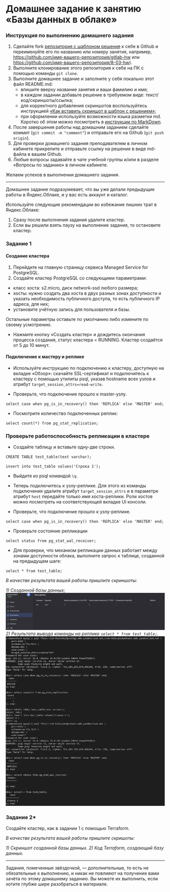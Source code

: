# Домашнее задание к занятию «Базы данных в облаке»

### Инструкция по выполнению домашнего задания

1. Сделайте fork [репозитория c шаблоном решения](https://github.com/netology-code/sys-pattern-homework) к себе в Github и переименуйте его по названию или номеру занятия, например, https://github.com/имя-вашего-репозитория/gitlab-hw или https://github.com/имя-вашего-репозитория/8-03-hw).
2. Выполните клонирование этого репозитория к себе на ПК с помощью команды `git clone`.
3. Выполните домашнее задание и заполните у себя локально этот файл README.md:
   - впишите вверху название занятия и ваши фамилию и имя;
   - в каждом задании добавьте решение в требуемом виде: текст/код/скриншоты/ссылка;
   - для корректного добавления скриншотов воспользуйтесь инструкцией [«Как вставить скриншот в шаблон с решением»](https://github.com/netology-code/sys-pattern-homework/blob/main/screen-instruction.md);
   - при оформлении используйте возможности языка разметки md. Коротко об этом можно посмотреть в [инструкции по MarkDown](https://github.com/netology-code/sys-pattern-homework/blob/main/md-instruction.md).
4. После завершения работы над домашним заданием сделайте коммит (`git commit -m "comment"`) и отправьте его на Github (`git push origin`).
5. Для проверки домашнего задания преподавателем в личном кабинете прикрепите и отправьте ссылку на решение в виде md-файла в вашем Github.
6. Любые вопросы задавайте в чате учебной группы и/или в разделе «Вопросы по заданию» в личном кабинете.

Желаем успехов в выполнении домашнего задания.

---

Домашнее задание подразумевает, что вы уже делали предыдущие работы в Яндекс.Облаке, и у вас есть аккаунт и каталог.


Используйте следующие рекомендации во избежание лишних трат в Яндекс.Облаке:
1) Сразу после выполнения задания удалите кластер.
2) Если вы решили взять паузу на выполнение задания, то остановите кластер.

### Задание 1


#### Создание кластера
1. Перейдите на главную страницу сервиса Managed Service for PostgreSQL.
1. Создайте кластер PostgreSQL со следующими параметрами:
- класс хоста: s2.micro, диск network-ssd любого размера;
- хосты: нужно создать два хоста в двух разных зонах доступности и указать необходимость публичного доступа, то есть публичного IP адреса, для них;
- установите учётную запись для пользователя и базы.

Остальные параметры оставьте по умолчанию либо измените по своему усмотрению.

* Нажмите кнопку «Создать кластер» и дождитесь окончания процесса создания, статус кластера = RUNNING. Кластер создаётся от 5 до 10 минут.

#### Подключение к мастеру и реплике 

* Используйте инструкцию по подключению к кластеру, доступную на вкладке «Обзор»: cкачайте SSL-сертификат и подключитесь к кластеру с помощью утилиты psql, указав hostname всех узлов и атрибут ```target_session_attrs=read-write```.

* Проверьте, что подключение прошло к master-узлу.
```
select case when pg_is_in_recovery() then 'REPLICA' else 'MASTER' end;
```
* Посмотрите количество подключенных реплик:
```
select count(*) from pg_stat_replication;
```

### Проверьте работоспособность репликации в кластере

* Создайте таблицу и вставьте одну-две строки.
```
CREATE TABLE test_table(text varchar);
```
```
insert into test_table values('Строка 1');
```

* Выйдите из psql командой ```\q```.

* Теперь подключитесь к узлу-реплике. Для этого из команды подключения удалите атрибут ```target_session_attrs```  и в параметре атрибут ```host``` передайте только имя хоста-реплики. Роли хостов можно посмотреть на соответствующей вкладке UI консоли.

* Проверьте, что подключение прошло к узлу-реплике.
```
select case when pg_is_in_recovery() then 'REPLICA' else 'MASTER' end;
```
* Проверьте состояние репликации
```
select status from pg_stat_wal_receiver;
```

* Для проверки, что механизм репликации данных работает между зонами доступности облака, выполните запрос к таблице, созданной на предыдущем шаге:
```
select * from test_table;
```

*В качестве результата вашей работы пришлите скриншоты:*

*1) Созданной базы данных;*
	![](img/12-09/1-1.png)
*2) Результата вывода команды на реплике ```select * from test_table;```.*
	![](img/12-09/1-2.png)




### Задание 2*

Создайте кластер, как в задании 1 с помощью Terraform.


*В качестве результата вашей работы пришлите скришоты:*

*1) Скриншот созданной базы данных.*
*2) Код Terraform, создающий базу данных.*

---

Задания, помеченные звёздочкой, — дополнительные, то есть не обязательные к выполнению, и никак не повлияют на получение вами зачёта по этому домашнему заданию. Вы можете их выполнить, если хотите глубже шире разобраться в материале.
